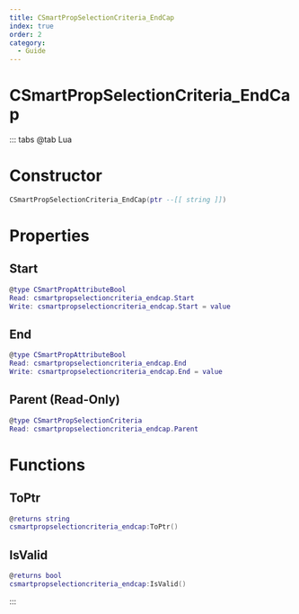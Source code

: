 ```yaml
---
title: CSmartPropSelectionCriteria_EndCap
index: true
order: 2
category:
  - Guide
---
```


# CSmartPropSelectionCriteria_EndCap

::: tabs
@tab Lua
# Constructor
```lua
CSmartPropSelectionCriteria_EndCap(ptr --[[ string ]])
```
# Properties
## Start 
```lua
@type CSmartPropAttributeBool
Read: csmartpropselectioncriteria_endcap.Start
Write: csmartpropselectioncriteria_endcap.Start = value
```
## End 
```lua
@type CSmartPropAttributeBool
Read: csmartpropselectioncriteria_endcap.End
Write: csmartpropselectioncriteria_endcap.End = value
```
## Parent (Read-Only)
```lua
@type CSmartPropSelectionCriteria
Read: csmartpropselectioncriteria_endcap.Parent
```
# Functions
## ToPtr
```lua
@returns string
csmartpropselectioncriteria_endcap:ToPtr()
```
## IsValid
```lua
@returns bool
csmartpropselectioncriteria_endcap:IsValid()
```

:::